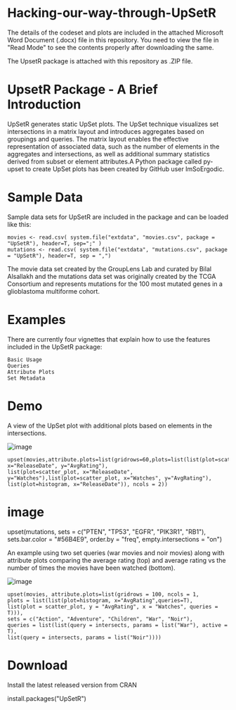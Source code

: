 # Hacking-our-way-through-UpSetR

The details of the codeset and plots are included in the attached Microsoft Word Document (.docx) file in this repository. 
You need to view the file in "Read Mode" to see the contents properly after downloading the same.

The UpsetR package is attached with this repository as .ZIP file.

UpsetR Package - A Brief Introduction
======================================

UpSetR generates static UpSet plots. The UpSet technique visualizes set intersections in a matrix layout and introduces aggregates based on groupings and queries. The matrix layout enables the effective representation of associated data, such as the number of elements in the aggregates and intersections, as well as additional summary statistics derived from subset or element attributes.A Python package called py-upset to create UpSet plots has been created by GitHub user ImSoErgodic.

Sample Data
============
Sample data sets for UpSetR are included in the package and can be loaded like this:

    movies <- read.csv( system.file("extdata", "movies.csv", package = "UpSetR"), header=T, sep=";" )
    mutations <- read.csv( system.file("extdata", "mutations.csv", package = "UpSetR"), header=T, sep = ",")

The movie data set created by the GroupLens Lab and curated by Bilal Alsallakh and the mutations data set was originally created by the TCGA Consortium and represents mutations for the 100 most mutated genes in a glioblastoma multiforme cohort.

Examples
==========

There are currently four vignettes that explain how to use the features included in the UpSetR package:

    Basic Usage
    Queries
    Attribute Plots
    Set Metadata

Demo
=====
A view of the UpSet plot with additional plots based on elements in the intersections.

![image](https://user-images.githubusercontent.com/26252963/149611309-5637fc8f-d209-4866-9610-430980810244.png)


    upset(movies,attribute.plots=list(gridrows=60,plots=list(list(plot=scatter_plot, x="ReleaseDate", y="AvgRating"),
    list(plot=scatter_plot, x="ReleaseDate", y="Watches"),list(plot=scatter_plot, x="Watches", y="AvgRating"),
    list(plot=histogram, x="ReleaseDate")), ncols = 2))

image
======
upset(mutations, sets = c("PTEN", "TP53", "EGFR", "PIK3R1", "RB1"), sets.bar.color = "#56B4E9",
order.by = "freq", empty.intersections = "on")

An example using two set queries (war movies and noir movies) along with attribute plots comparing the average rating (top) and average rating vs the number of times the movies have been watched (bottom).


![image](https://user-images.githubusercontent.com/26252963/149611339-327841f7-7010-46f5-9599-278b0540ecab.png)

    upset(movies, attribute.plots=list(gridrows = 100, ncols = 1, 
    plots = list(list(plot=histogram, x="AvgRating",queries=T),
    list(plot = scatter_plot, y = "AvgRating", x = "Watches", queries = T))), 
    sets = c("Action", "Adventure", "Children", "War", "Noir"),
    queries = list(list(query = intersects, params = list("War"), active = T),
    list(query = intersects, params = list("Noir"))))

Download
=========
Install the latest released version from CRAN

install.packages("UpSetR")
